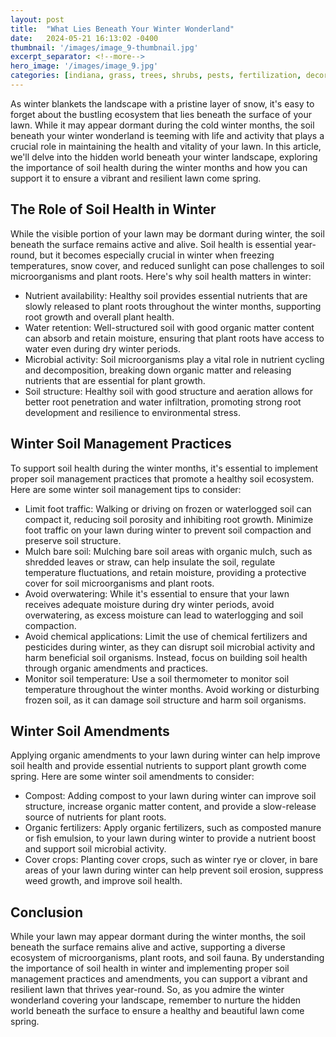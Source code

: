 ```yaml
---
layout: post
title:  "What Lies Beneath Your Winter Wonderland"
date:   2024-05-21 16:13:02 -0400
thumbnail: '/images/image_9-thumbnail.jpg'
excerpt_separator: <!--more-->
hero_image: '/images/image_9.jpg'
categories: [indiana, grass, trees, shrubs, pests, fertilization, decoration, curb appeal, garden, flowers, recreation]
---
```

As winter blankets the landscape with a pristine layer of snow, it's easy to forget about the bustling ecosystem that lies beneath the surface of your lawn. <!--more-->While it may appear dormant during the cold winter months, the soil beneath your winter wonderland is teeming with life and activity that plays a crucial role in maintaining the health and vitality of your lawn. In this article, we'll delve into the hidden world beneath your winter landscape, exploring the importance of soil health during the winter months and how you can support it to ensure a vibrant and resilient lawn come spring.

## The Role of Soil Health in Winter
While the visible portion of your lawn may be dormant during winter, the soil beneath the surface remains active and alive. Soil health is essential year-round, but it becomes especially crucial in winter when freezing temperatures, snow cover, and reduced sunlight can pose challenges to soil microorganisms and plant roots. Here's why soil health matters in winter:
* Nutrient availability: Healthy soil provides essential nutrients that are slowly released to plant roots throughout the winter months, supporting root growth and overall plant health.
* Water retention: Well-structured soil with good organic matter content can absorb and retain moisture, ensuring that plant roots have access to water even during dry winter periods.
* Microbial activity: Soil microorganisms play a vital role in nutrient cycling and decomposition, breaking down organic matter and releasing nutrients that are essential for plant growth.
* Soil structure: Healthy soil with good structure and aeration allows for better root penetration and water infiltration, promoting strong root development and resilience to environmental stress.

## Winter Soil Management Practices
To support soil health during the winter months, it's essential to implement proper soil management practices that promote a healthy soil ecosystem. Here are some winter soil management tips to consider:
* Limit foot traffic: Walking or driving on frozen or waterlogged soil can compact it, reducing soil porosity and inhibiting root growth. Minimize foot traffic on your lawn during winter to prevent soil compaction and preserve soil structure.
* Mulch bare soil: Mulching bare soil areas with organic mulch, such as shredded leaves or straw, can help insulate the soil, regulate temperature fluctuations, and retain moisture, providing a protective cover for soil microorganisms and plant roots.
* Avoid overwatering: While it's essential to ensure that your lawn receives adequate moisture during dry winter periods, avoid overwatering, as excess moisture can lead to waterlogging and soil compaction.
* Avoid chemical applications: Limit the use of chemical fertilizers and pesticides during winter, as they can disrupt soil microbial activity and harm beneficial soil organisms. Instead, focus on building soil health through organic amendments and practices.
* Monitor soil temperature: Use a soil thermometer to monitor soil temperature throughout the winter months. Avoid working or disturbing frozen soil, as it can damage soil structure and harm soil organisms.

## Winter Soil Amendments
Applying organic amendments to your lawn during winter can help improve soil health and provide essential nutrients to support plant growth come spring. Here are some winter soil amendments to consider:
* Compost: Adding compost to your lawn during winter can improve soil structure, increase organic matter content, and provide a slow-release source of nutrients for plant roots.
* Organic fertilizers: Apply organic fertilizers, such as composted manure or fish emulsion, to your lawn during winter to provide a nutrient boost and support soil microbial activity.
* Cover crops: Planting cover crops, such as winter rye or clover, in bare areas of your lawn during winter can help prevent soil erosion, suppress weed growth, and improve soil health.

## Conclusion
While your lawn may appear dormant during the winter months, the soil beneath the surface remains alive and active, supporting a diverse ecosystem of microorganisms, plant roots, and soil fauna. By understanding the importance of soil health in winter and implementing proper soil management practices and amendments, you can support a vibrant and resilient lawn that thrives year-round. So, as you admire the winter wonderland covering your landscape, remember to nurture the hidden world beneath the surface to ensure a healthy and beautiful lawn come spring.
